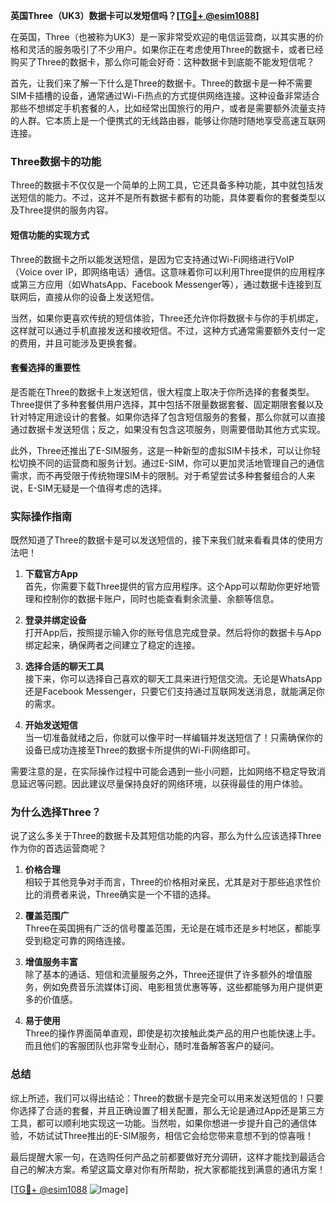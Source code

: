**英国Three（UK3）数据卡可以发短信吗？[[TG💪+ @esim1088](https://t.me/s/esim1088)]**

在英国，Three（也被称为UK3）是一家非常受欢迎的电信运营商，以其实惠的价格和灵活的服务吸引了不少用户。如果你正在考虑使用Three的数据卡，或者已经购买了Three的数据卡，那么你可能会好奇：这种数据卡到底能不能发短信呢？

首先，让我们来了解一下什么是Three的数据卡。Three的数据卡是一种不需要SIM卡插槽的设备，通常通过Wi-Fi热点的方式提供网络连接。这种设备非常适合那些不想绑定手机套餐的人，比如经常出国旅行的用户，或者是需要额外流量支持的人群。它本质上是一个便携式的无线路由器，能够让你随时随地享受高速互联网连接。

### Three数据卡的功能

Three的数据卡不仅仅是一个简单的上网工具，它还具备多种功能，其中就包括发送短信的能力。不过，这并不是所有数据卡都有的功能，具体要看你的套餐类型以及Three提供的服务内容。

#### 短信功能的实现方式

Three的数据卡之所以能发送短信，是因为它支持通过Wi-Fi网络进行VoIP（Voice over IP，即网络电话）通信。这意味着你可以利用Three提供的应用程序或第三方应用（如WhatsApp、Facebook Messenger等），通过数据卡连接到互联网后，直接从你的设备上发送短信。

当然，如果你更喜欢传统的短信体验，Three还允许你将数据卡与你的手机绑定，这样就可以通过手机直接发送和接收短信。不过，这种方式通常需要额外支付一定的费用，并且可能涉及更换套餐。

#### 套餐选择的重要性

是否能在Three的数据卡上发送短信，很大程度上取决于你所选择的套餐类型。Three提供了多种套餐供用户选择，其中包括不限量数据套餐、固定期限套餐以及针对特定用途设计的套餐。如果你选择了包含短信服务的套餐，那么你就可以直接通过数据卡发送短信；反之，如果没有包含这项服务，则需要借助其他方式实现。

此外，Three还推出了E-SIM服务，这是一种新型的虚拟SIM卡技术，可以让你轻松切换不同的运营商和服务计划。通过E-SIM，你可以更加灵活地管理自己的通信需求，而不再受限于传统物理SIM卡的限制。对于希望尝试多种套餐组合的人来说，E-SIM无疑是一个值得考虑的选择。

### 实际操作指南

既然知道了Three的数据卡是可以发送短信的，接下来我们就来看看具体的使用方法吧！

1. **下载官方App**  
   首先，你需要下载Three提供的官方应用程序。这个App可以帮助你更好地管理和控制你的数据卡账户，同时也能查看剩余流量、余额等信息。

2. **登录并绑定设备**  
   打开App后，按照提示输入你的账号信息完成登录。然后将你的数据卡与App绑定起来，确保两者之间建立了稳定的连接。

3. **选择合适的聊天工具**  
   接下来，你可以选择自己喜欢的聊天工具来进行短信交流。无论是WhatsApp还是Facebook Messenger，只要它们支持通过互联网发送消息，就能满足你的需求。

4. **开始发送短信**  
   当一切准备就绪之后，你就可以像平时一样编辑并发送短信了！只需确保你的设备已成功连接至Three的数据卡所提供的Wi-Fi网络即可。

需要注意的是，在实际操作过程中可能会遇到一些小问题，比如网络不稳定导致消息延迟等问题。因此建议尽量保持良好的网络环境，以获得最佳的用户体验。

### 为什么选择Three？

说了这么多关于Three的数据卡及其短信功能的内容，那么为什么应该选择Three作为你的首选运营商呢？

1. **价格合理**  
   相较于其他竞争对手而言，Three的价格相对亲民，尤其是对于那些追求性价比的消费者来说，Three确实是一个不错的选择。

2. **覆盖范围广**  
   Three在英国拥有广泛的信号覆盖范围，无论是在城市还是乡村地区，都能享受到稳定可靠的网络连接。

3. **增值服务丰富**  
   除了基本的通话、短信和流量服务之外，Three还提供了许多额外的增值服务，例如免费音乐流媒体订阅、电影租赁优惠等等，这些都能够为用户提供更多的价值感。

4. **易于使用**  
   Three的操作界面简单直观，即使是初次接触此类产品的用户也能快速上手。而且他们的客服团队也非常专业耐心，随时准备解答客户的疑问。

### 总结

综上所述，我们可以得出结论：Three的数据卡是完全可以用来发送短信的！只要你选择了合适的套餐，并且正确设置了相关配置，那么无论是通过App还是第三方工具，都可以顺利地实现这一功能。当然啦，如果你想进一步提升自己的通信体验，不妨试试Three推出的E-SIM服务，相信它会给您带来意想不到的惊喜哦！

最后提醒大家一句，在选购任何产品之前都要做好充分调研，这样才能找到最适合自己的解决方案。希望这篇文章对你有所帮助，祝大家都能找到满意的通讯方案！

[[TG💪+ @esim1088](https://t.me/s/esim1088) ![Image](https://i.postimg.cc/4NQfJmqS/Snipaste-2025-05-13-00-14-12.png)]